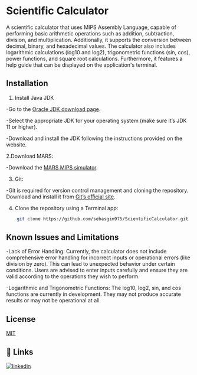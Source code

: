 
# Scientific Calculator

A scientific calculator that uses MIPS Assembly Language, capable of performing basic arithmetic operations such as addition, subtraction, division, and multiplication. Additionally, it supports the conversion between decimal, binary, and hexadecimal values. The calculator also includes logarithmic calculations (log10 and log2), trigonometric functions (sin, cos), power functions, and square root calculations. Furthermore, it features a help guide that can be displayed on the application's terminal.


## Installation

1. Install Java JDK

-Go to the [Oracle JDK download page](https://www.oracle.com/java/technologies/downloads/#jdk22-linux).

-Select the appropriate JDK for your operating system (make sure it’s JDK 11 or higher).

-Download and install the JDK following the instructions provided on the website.

2.Download MARS:

-Download the [MARS MIPS simulator](https://courses.missouristate.edu/KenVollmar/MARS/download.htm).

3. Git:
   
-Git is required for version control management and cloning the repository. Download and install it from [Git’s official site](https://git-scm.com/downloads).

4. Clone the repository using a Terminal app:

```bash
    git clone https://github.com/sebasgim975/ScientificCalculator.git
```


## Known Issues and Limitations

-Lack of Error Handling:
Currently, the calculator does not include comprehensive error handling for incorrect inputs or operational errors (like division by zero). This can lead to unexpected behavior under certain conditions. Users are advised to enter inputs carefully and ensure they are valid according to the operations they wish to perform.

-Logarithmic and Trigonometric Functions: The log10, log2, sin, and cos functions are currently in development. They may not produce accurate results or may not be operational at all. 
## License

[MIT](https://choosealicense.com/licenses/mit/)


## 🔗 Links
[![linkedin](https://img.shields.io/badge/linkedin-0A66C2?style=for-the-badge&logo=linkedin&logoColor=white)](https://www.linkedin.com/in/sebas-gim/)
